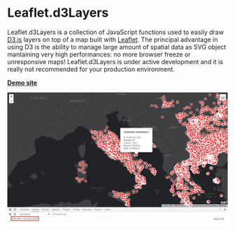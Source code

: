 # Leaflet.d3Layers
Leaflet.d3Layers is a collection of JavaScript functions used to easily draw <a href="https://d3js.org/" target="_blank">D3.js</a> layers on top of a map built with <a href="http://leafletjs.com/" target="_blank">Leaflet</a>. 
The principal advantage in using D3 is the ability to manage large amount of spatial data as SVG object mantaining very high performances: no more browser freeze or unresponsive maps!
Leaflet.d3Layers is under active development and it is really not recommended for your production environment. 

<a href="http://alessiodl.github.io/Leaflet.d3Layers/demo/" target="_blank"><strong>Demo site</strong></a>

<img src="https://github.com/alessiodl/Leaflet.d3Layers/blob/master/demo/img/screenshot_1.jpg"></img>


